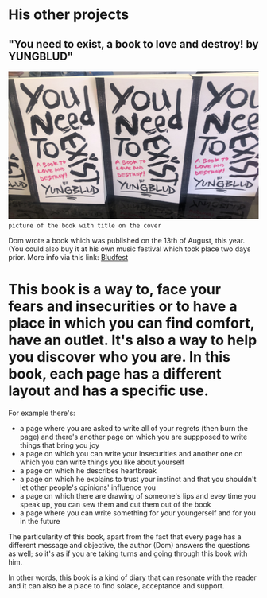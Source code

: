 # His other projects 
## "You need to exist, a book to love and destroy! by YUNGBLUD" 
  
![Alt text](../pic/photo.jpg) `picture of the book with title on the cover`  

Dom wrote a book which was published on the 13th of August, this year. (You could also buy it at his own music festival which took place two days prior. More info via this link: [Bludfest](dossier/secondpage.md)

This book is a way to, face your fears and insecurities or to have a place in which you can find comfort, have an outlet. It's also a way to help you discover who you are. In this book, each page has a different layout and has a specific use.  
==================================================================== 

For example there's: 
* a page where you are asked to write all of your regrets (then burn the page) and there's another page on which you are suppposed to write things that bring you joy
* a page on which you can write your insecurities and another one on which you can write things you like about yourself
* a page on which he describes heartbreak
* a page on which he explains to trust your instinct and that you shouldn't let other people's opinions' influence you
* a page on which there are drawing of someone's lips and evey time you speak up, you can sew them and cut them out of the book
* a page where you can write something for your youngerself and for you in the future  

The particularity of this book, apart from the fact that every page has a different message and objective, the author (Dom) answers the questions as well; so it's as if you are taking turns and going through this book with him.  

In other words, this book is a kind of diary that can resonate with the reader and it can also be a place to find solace, acceptance and support. 


